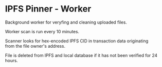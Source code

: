 # IPFS Pinner - Worker

Background worker for veryfing and cleaning uploaded files.

Worker scan is run every 10 minutes.

Scanner looks for hex-encoded IPFS CID in transaction data originating from the file owner's address.

File is deleted from IPFS and local database if it has not been verified for 24 hours.
